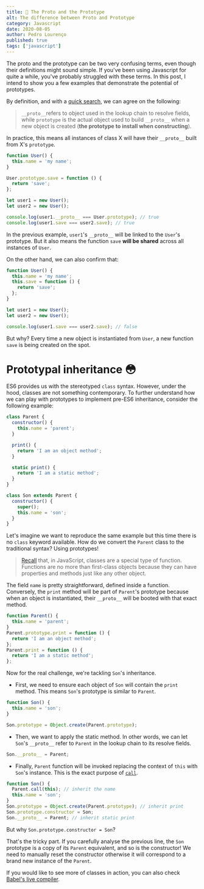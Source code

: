 ```yaml
---
title: 🤯 The Proto and the Prototype
alt: The difference between Proto and Prototype
category: Javascript
date: 2020-08-05
author: Pedro Lourenço
published: true
tags: ['javascript']
---
```


The proto and the prototype can be two very confusing terms, even though their
definitions might sound simple. If you've been using Javascript for quite a
while, you've probably struggled with these terms. In this post, I intend to
show you a few examples that demonstrate the potential of prototypes.

By definition, and with a
[quick search](https://stackoverflow.com/questions/9959727/proto-vs-prototype-in-javascript),
we can agree on the following:

> `__proto__`refers to object used in the lookup chain to resolve fields, while
> `prototype` is the actual object used to build `__proto__` when a new object
> is created (**the prototype to install when constructing**).

In practice, this means all instances of class X will have their `__proto__`
built from X's `prototype`.

```javascript
function User() {
  this.name = 'my name';
}

User.prototype.save = function () {
  return 'save';
};

let user1 = new User();
let user2 = new User();

console.log(user1.__proto__ === User.prototype); // true
console.log(user1.save === user2.save); // true
```

In the previous example, `user1`'s `__proto__` will be linked to the `User`'s
prototype. But it also means the function `save` **will be shared** across all
instances of `User`.

On the other hand, we can also confirm that:

```javascript
function User() {
  this.name = 'my name';
  this.save = function () {
    return 'save';
  };
}

let user1 = new User();
let user2 = new User();

console.log(user1.save === user2.save); // false
```

But why? Every time a new object is instantiated from `User`, a new function
`save` is being created on the spot.

# Prototypal inheritance 😳

ES6 provides us with the stereotyped `class` syntax. However, under the hood,
classes are not something contemporary. To further understand how we can play
with prototypes to implement pre-ES6 inheritance, consider the following
example:

```javascript
class Parent {
  constructor() {
    this.name = 'parent';
  }

  print() {
    return 'I am an object method';
  }

  static print() {
    return 'I am a static method';
  }
}

class Son extends Parent {
  constructor() {
    super();
    this.name = 'son';
  }
}
```

Let's imagine we want to reproduce the same example but this time there is no
`class` keyword available. How do we convert the `Parent` class to the
traditional syntax? Using prototypes!

> [Recall](https://developer.mozilla.org/en-US/docs/Web/JavaScript/Reference/Functions)
> that, in JavaScript, classes are a special type of function. Functions are no
> more than first-class objects because they can have properties and methods
> just like any other object.

The field `name` is pretty straightforward, defined inside a function.
Conversely, the `print` method will be part of `Parent`'s prototype because when
an object is instantiated, their `__proto__` will be booted with that exact
method.

```javascript
function Parent() {
  this.name = 'parent';
}
Parent.prototype.print = function () {
  return 'I am an object method';
};
Parent.print = function () {
  return 'I am a static method';
};
```

Now for the real challenge, we're tackling `Son`'s inheritance.

- First, we need to ensure each object of `Son` will contain the `print` method.
  This means `Son`'s prototype is similar to `Parent`.

```javascript {5}
function Son() {
  this.name = 'son';
}

Son.prototype = Object.create(Parent.prototype);
```

- Then, we want to apply the static method. In other words, we can let `Son`'s
  `__proto__` refer to `Parent` in the lookup chain to its resolve fields.

```javascript
Son.__proto__ = Parent;
```

- Finally, `Parent` function will be invoked replacing the context of `this`
  with `Son`'s instance. This is the exact purpose of
  [`call`](https://developer.mozilla.org/pt-PT/docs/Web/JavaScript/Reference/Global_Objects/Function/Call).

```javascript {2-3}
function Son() {
  Parent.call(this); // inherit the name
  this.name = 'son';
}
Son.prototype = Object.create(Parent.prototype); // inherit print
Son.prototype.constructor = Son;
Son.__proto__ = Parent; // inherit static print
```

But why `Son.prototype.constructor = Son`?

That's the tricky part. If you carefully analyse the previous line, the `Son`
prototype is a copy of its `Parent` equivalent, and so is the constructor! We
need to manually reset the constructor otherwise it will correspond to a brand
new instance of the `Parent`.

If you would like to see more of classes in action, you can also check
[Babel's live compiler](https://babeljs.io/repl#?presets=env%2Ces2015-loose%2Cenv&prettier=false&targets=&version=7.11.0).
